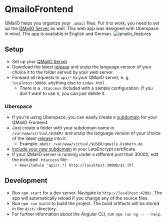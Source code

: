 # QmailoFrontend

QMailO helps you organize your `.qmail` files. For it to work, you need to set up the [QMailO Server](https://github.com/kiwikern/QMailO) as well. This web app was designed with Uberspace in mind.
The app is available in English and German. 
![qmailo_features](https://user-images.githubusercontent.com/2671139/36562568-ab2c5e56-1817-11e8-8ea3-cd669f927954.gif)

## Setup
* Set up your [QMailO Server](https://github.com/kiwikern/QMailO).
* Download the latest [release](https://github.com/kiwikern/QMailO-Frontend/releases) and unzip the language version of your choice it to the folder served by your web server.
* Forward all requests to `api/*` to your QMailO server, e. g. `localhost:30000`, anything else to `index.html`.
  * There is a `.htaccess` included with a sample configuration. If you don't want to use it, you can just delete it.

### Uberspace
* If you're using Uberspace, you can easily create a [subdomain](https://wiki.uberspace.de/domain:subdomain) for your QMailO Frontend.
* Just create a folder with your subdomain name in `/var/www/virtual/$USER/` and unzip the language version of your choice of the latest [release](https://github.com/kiwikern/QMailO-Frontend/releases) into it.
  * Example: `mkdir /var/www/virtual/$USER/qmailo.kimkern.de`
* [Include your new subdomain](https://wiki.uberspace.de/webserver:https#aenderungen_am_let_s_encrypt_zertifikat) in your LetsEncrypt certificate.
* If your QMailO server is running under a different port than 30000, edit the included `.htaccess` file:
  * `RewriteRule ^api/(.*) http://localhost:30000/$1 [P]`

## Development

* Run `npm start` for a dev server. Navigate to `http://localhost:4200/`. The app will automatically reload if you change any of the source files.
* Run `npm run build` to build the project. The build artifacts will be stored in the `dist/` directory.
* For further information about the Angular CLI, run `npm run ng -- --help`.

